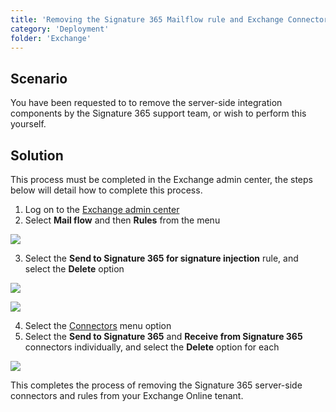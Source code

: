 ```yaml
---
title: 'Removing the Signature 365 Mailflow rule and Exchange Connectors'
category: 'Deployment'
folder: 'Exchange'
---
```


## Scenario

You have been requested to to remove the server-side integration components by the Signature 365 support team, or wish to perform this yourself.

## Solution

This process must be completed in the Exchange admin center, the steps below will detail how to complete this process.

1.  Log on to the [Exchange admin center](https://admin.exchange.microsoft.com/)
2.  Select **Mail flow** and then **Rules** from the menu

![](https://s3.amazonaws.com/cdn.freshdesk.com/data/helpdesk/attachments/production/1138236670/original/bBnTUj9mudNRhFKs_VSKhNKuWbOKf6Lc7w.png?1699375332)

3.  Select the **Send to Signature 365 for signature injection** rule, and select the **Delete** option

![](https://s3.amazonaws.com/cdn.freshdesk.com/data/helpdesk/attachments/production/1138236713/original/KYi4ITKw26-RZL6URpxgJhAFfEkclZD42g.png?1699375373)

![](https://s3.amazonaws.com/cdn.freshdesk.com/data/helpdesk/attachments/production/1138236721/original/cqE7JtOXnfpMre2yi_vUOv-Bxz06s1tILA.png?1699375395)

4.  Select the [Connectors](https://admin.exchange.microsoft.com/#/connectors) menu option
5.  Select the **Send to Signature 365** and **Receive from Signature 365** connectors individually, and select the **Delete** option for each

![](https://s3.amazonaws.com/cdn.freshdesk.com/data/helpdesk/attachments/production/1138236763/original/KgsP3j6-XdzNdudIGqJGd1RFV7AHRFpJMg.png?1699375462)

This completes the process of removing the Signature 365 server-side connectors and rules from your Exchange Online tenant.